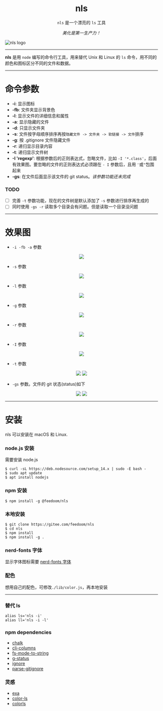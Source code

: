 <div align="center">
<h1>nls</h1>

`nls` 是一个漂亮的 `ls` 工具

*美化是第一生产力！*

</div>

![nls logo](https://www.hualigs.cn/image/6024ce200d985.jpg)

---

**nls** 是用 `node` 编写的命令行工具，用来替代 Unix 和 Linux 的 `ls` 命令，用不同的颜色和图标区分不同的文件和数据。

---

<h1>命令参数</h1>

- **-i**: 显示图标
- **-fb**: 文件夹显示背景色
- **-l**: 显示文件的详细信息和属性
- **-a**: 显示隐藏的文件
- **-d**: 只显示文件夹
- **-s**: 文件按字母顺序排序再按`隐藏文件 -> 文件夹 -> 软链接 -> 文件`排序
- **-g**: 按 .gitignore 文件隐藏文件
- **-r**: 递归显示目录内容
- **-t**: 递归显示文件树
- **-I 'regexp'**: 根据参数后的正则表达式，忽略文件，比如 `-I '*.class'`，后面有效果图。要忽略的文件的正则表达式必须跟在 `- I` 参数后，且用 `'`或`"`包围起来
- **-gs**: 在文件后面显示该文件的 git status。*该参数功能还未完成*


### TODO
- [ ] 完善 `-t` 参数功能，现在的文件树是默认添加了 `-s` 参数进行排序再生成的
- [ ] 同时使用 `-gs -r` 读取多个目录会有问题。但是读取一个目录没问题

---

<h1>效果图</h1>

- `-i -fb -a` 参数
<div align="center">
<img src="https://www.hualigs.cn/image/6024ce60727bb.jpg">
</div>

- `-s` 参数
<div align="center">
<img src="https://www.hualigs.cn/image/6024ce9922a6f.jpg">
</div>

- `-l` 参数
<div align="center">
<img src="https://www.hualigs.cn/image/6024cec876144.jpg">
</div>

- `-g` 参数
<div align="center">
<img src="https://www.hualigs.cn/image/6024cd65d14f8.jpg">
</div>

- `-r` 参数
<div align="center">
<img src="https://www.hualigs.cn/image/6024cf3579dc6.jpg">
</div>

- `-I` 参数
<div align="center">
<img src="https://www.hualigs.cn/image/6024d0cbcc6de.jpg">
</div>

- `-t` 参数
<div align="center">
<img src="https://www.hualigs.cn/image/6024cfa8934d8.jpg">
<img src="https://www.hualigs.cn/image/6024cfc565bc8.jpg">
</div>

- `-gs` 参数。文件的 git 状态(status)如下
<div align="center">
<img src="https://www.hualigs.cn/image/6024cfda9b3f9.jpg">
<img src="https://www.hualigs.cn/image/6024cff962a60.jpg">
</div>

---

<h1>安装</h1>

nls 可以安装在 macOS 和 Linux.

### node.js 安装
需要安装 node.js

    $ curl -sL https://deb.nodesource.com/setup_14.x | sudo -E bash -
    $ sudo apt update
    $ apt install nodejs

### npm 安装

    $ npm install -g @feedoom/nls

### 本地安装

    $ git clone https://gitee.com/feedoom/nls
    $ cd nls
    $ npm install
    $ npm install -g .

### nerd-fonts 字体
显示字体图标需要 [nerd-fonts 字体](https://github.com/ryanoasis/nerd-fonts)

### 配色
想用自己的配色，可修改`./lib/color.js`，再本地安装

---

### 替代 ls
```
alias ls='nls -i'
alias ll='nls -i -l'
```

### npm dependencies
* [chalk](https://github.com/chalk/chalk)
* [cli-columns](https://github.com/shannonmoeller/cli-columns)
* [fs-mode-to-string](https://github.com/AndreasPizsa/fs-mode-to-string)
* [g-status](https://github.com/luftywiranda13/g-status)
* [ignore](https://github.com/kaelzhang/node-ignore)
* [parse-gitignore](https://github.com/jonschlinkert/parse-gitignore)

### 灵感
* [exa](https://github.com/ogham/exa)
* [color-ls](https://github.com/monsterkodi/color-ls)
* [colorls](https://github.com/husnulhamidiah/colorls)

